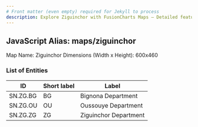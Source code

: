 ```yaml
---
# Front matter (even empty) required for Jekyll to process
description: Explore Ziguinchor with FusionCharts Maps – Detailed features for seamless integration. Try now & enhance your data visualization today! 
---
```


## JavaScript Alias: maps/ziguinchor

Map Name: Ziguinchor
Dimensions (Width x Height): 600x460

### List of Entities

ID | Short label | Label
---|---|---|
SN.ZG.BG|BG|Bignona Department
SN.ZG.OU|OU|Oussouye Department
SN.ZG.ZG|ZG|Ziguinchor Department
